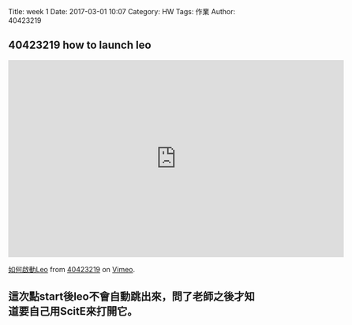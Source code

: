 Title: week 1
Date: 2017-03-01 10:07
Category: HW
Tags: 作業
Author: 40423219

<h2>
40423219 
how to launch leo
</h2>
<!-- PELICAN_END_SUMMARY -->

<iframe src="https://player.vimeo.com/video/207985383" width="680" height="400" frameborder="0" webkitallowfullscreen mozallowfullscreen allowfullscreen></iframe>
<p><a href="https://vimeo.com/207985383">如何啟動Leo</a> from <a href="https://vimeo.com/user47671379">40423219</a> on <a href="https://vimeo.com">Vimeo</a>.</p>

<h2>這次點start後leo不會自動跳出來，問了老師之後才知道要自己用ScitE來打開它。</h2>